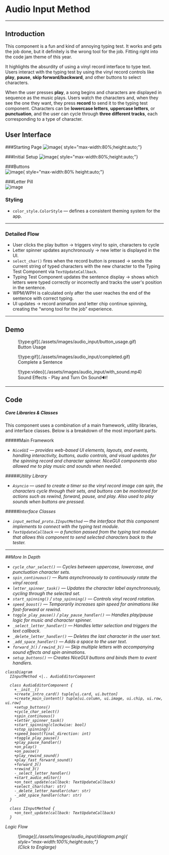 # __Audio Input Method__ 
---
## __Introduction__

This component is a fun and kind of annoying typing test. It works and gets the job done, but it definitely is the wrong tool for the job. Fitting right into the code jam theme of this year.

It highlights the absurdity of using a vinyl record interface to type text. Users interact with the typing test by using the vinyl record controls like **play**, **pause**, **skip forward/backward**, and other buttons to select characters.

When the user presses **play**, a song begins and characters are displayed in sequence as the music plays. Users watch the characters and, when they see the one they want, they press **record** to send it to the typing test component. Characters can be **lowercase letters**, **uppercase letters**, or **punctuation**, and the user can cycle through **three different tracks**, each corresponding to a type of character. 


## __User Interface__
###Starting Page
![image](./assets/images/audio_input/intro.png){ style="max-width:80%;height:auto;"}<br>


###Initial Setup
![image](./assets/images/audio_input/setup.png){ style="max-width:80%;height:auto;"} <br>

###Buttons<br>
![image](./assets/images/audio_input/buttons.png){ style="max-width:80% height:auto;"}<br>

###Letter Pill<br>
![image](./assets/images/audio_input/letter.png)

### Styling

- `color_style.ColorStyle` — defines a consistent theming system for the app. 
  
---
### Detailed Flow

- User clicks the play button → triggers vinyl to spin, characters to cycle
- Letter spinner updates asynchronously → new letter is displayed in the UI.  
- `select_char()` fires when the record button is pressed → sends the current string of typed characters with the new character to the Typing Test Component via `TextUpdateCallback`.  
- Typing Test Component updates the sentence display → shows which letters were typed correctly or incorrectly and tracks the user's position in the sentence.  
- WPM/WPH is calculated only after the user reaches the end of the sentence with correct typing.  
- UI updates → record animation and letter chip continue spinning, creating the “wrong tool for the job” experience.
---
## __Demo__

<figure markdown="span">
![type:gif](./assets/images/audio_input/button_usage.gif)
  <figcaption>Button Usage</figcaption>
</figure>


<figure markdown="span">
![type:gif](./assets/images/audio_input/completed.gif)
 <figcaption>Complete a Sentence</figcaption>
</figure>

<figure markdown="span">
![type:video](./assets/images/audio_input/with_sound.mp4)
 <figcaption>Sound Effects - Play and Turn On Sound🔊!</figcaption>
</figure>

---

## __Code__ 

##### Core Libraries & Classes

This component uses a combination of a main framework, utility libraries, and interface classes. Below is a breakdown of the most important parts.

#####Main Framework

- <em>`NiceGUI` — provides web-based UI elements, layouts, and events, handling interactivity, buttons, audio controls, and visual updates for the spinning record and character spinner. NiceGUI components also allowed me to play music and sounds when needed.

#####Utility Library

- <em>`Asyncio` — used to create a timer so the vinyl record image can spin, the characters cycle through their sets, and buttons can be monitored for actions such as rewind, forward, pause, and play. Also used to play sounds when buttons are pressed.

#####Interface Classes

- <em>`input_method_proto.IInputMethod` — the interface that this component implements to connect with the typing test module.
- <em>`TextUpdateCallback` — a function passed from the typing test module that allows this component to send selected characters back to the tester.
         
---

##More In Depth

- `cycle_char_select()` — Cycles between uppercase, lowercase, and punctuation character sets.  
- `spin_continuous()` — Runs asynchronously to continuously rotate the vinyl record.  
- `letter_spinner_task()` — Updates the character label asynchronously, cycling through the selected set.  
- `start_spinning()` / `stop_spinning()` — Controls vinyl record rotation.  
- `speed_boost()` — Temporarily increases spin speed for animations like fast-forward or rewind.  
- `toggle_play_pause()` / `play_pause_handler()` — Handles play/pause logic for music and character spinner.  
- `_select_letter_handler()` — Handles letter selection and triggers the text callback.  
- `_delete_letter_handler()` — Deletes the last character in the user text.  
- `_add_space_handler()` — Adds a space to the user text.  
- `forward_3()` / `rewind_3()` — Skip multiple letters with accompanying sound effects and spin animations.  
- `setup_buttons()` — Creates NiceGUI buttons and binds them to event handlers.

```mermaid
classDiagram
  IInputMethod <|.. AudioEditorComponent

  class AudioEditorComponent {
    +__init__()
    +create_intro_card() tuple[ui.card, ui.button]
    +create_main_content() tuple[ui.column, ui.image, ui.chip, ui.row, ui.row]
    +setup_buttons()
    +cycle_char_select()
    +spin_continuous()
    +letter_spinner_task()
    +start_spinning(clockwise: bool)
    +stop_spinning()
    +speed_boost(final_direction: int)
    +toggle_play_pause()
    +play_pause_handler()
    +on_play()
    +on_pause()
    +play_rewind_sound()
    +play_fast_forward_sound()
    +forward_3()
    +rewind_3()
    -_select_letter_handler()
    +start_audio_editor()
    +on_text_update(callback: TextUpdateCallback)
    +select_char(char: str)
    -_delete_letter_handler(char: str)
    -_add_space_handler(char: str)
  }

  class IInputMethod {
    +on_text_update(callback: TextUpdateCallback)
  }

```


Logic Flow 


<figure markdown="span">
![image](./assets/images/audio_input/diagram.png){ style="max-width:100%;height:auto;"}
<figcaption>(Click to Englarge)</figcaption>
</figure>
